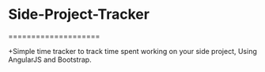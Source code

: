 # Side-Project-Tracker
====================

+Simple time tracker to track time spent working on your side project, Using AngularJS and Bootstrap.
